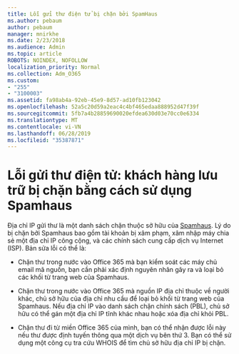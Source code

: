 ```yaml
---
title: Lỗi gửi thư điện tử bị chặn bởi SpamHaus
ms.author: pebaum
author: pebaum
manager: mnirkhe
ms.date: 2/23/2018
ms.audience: Admin
ms.topic: article
ROBOTS: NOINDEX, NOFOLLOW
localization_priority: Normal
ms.collection: Adm_O365
ms.custom:
- "255"
- "3100003"
ms.assetid: fa98ab4a-92eb-45e9-8d57-ad10fb123042
ms.openlocfilehash: 52a5c20d59a2eac4c4bf465edaa888952d47f39f
ms.sourcegitcommit: 5fb7a4b28859690020efdea630d03e70cc0e6334
ms.translationtype: MT
ms.contentlocale: vi-VN
ms.lasthandoff: 06/28/2019
ms.locfileid: "35387871"
---
```

# <a name="error-sending-email-client-host-blocked-using-spamhaus"></a>Lỗi gửi thư điện tử: khách hàng lưu trữ bị chặn bằng cách sử dụng Spamhaus

Địa chỉ IP gửi thư là một danh sách chặn thuộc sở hữu của [Spamhaus](https://go.microsoft.com/fwlink/p/?linkid=123245). Lý do bị chặn bởi Spamhaus bao gồm tài khoản bị xâm phạm, xâm nhập máy chia sẻ một địa chỉ IP công cộng, và các chính sách cung cấp dịch vụ Internet (ISP). Bản sửa lỗi có thể là:
  
- Chặn thư trong nước vào Office 365 mà bạn kiểm soát các máy chủ email mã nguồn, bạn cần phải xác định nguyên nhân gây ra và loại bỏ các khối từ trang web của Spamhaus.

- Chặn thư trong nước vào Office 365 mà nguồn IP địa chỉ thuộc về người khác, chủ sở hữu của địa chỉ nhu cầu để loại bỏ khối từ trang web của Spamhaus. Nếu địa chỉ IP vào danh sách chặn chính sách (PBL), chủ sở hữu có thể gán một địa chỉ IP tĩnh khác nhau hoặc xóa địa chỉ khỏi PBL.

- Chặn thư đi từ miền Office 365 của mình, bạn có thể nhận được lỗi này nếu thư được định tuyến thông qua một dịch vụ bên thứ 3. Bạn có thể sử dụng một công cụ tra cứu WHOIS để tìm chủ sở hữu địa chỉ IP bị chặn.
